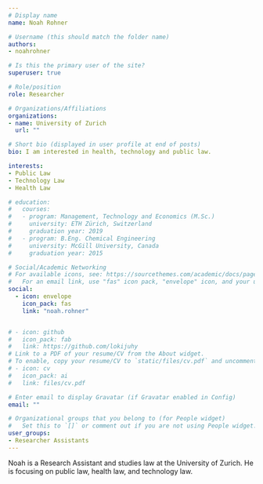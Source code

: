 ```yaml
---
# Display name
name: Noah Rohner

# Username (this should match the folder name)
authors:
- noahrohner

# Is this the primary user of the site?
superuser: true

# Role/position
role: Researcher

# Organizations/Affiliations
organizations:
- name: University of Zurich 
  url: ""

# Short bio (displayed in user profile at end of posts)
bio: I am interested in health, technology and public law.

interests:
- Public Law
- Technology Law
- Health Law

# education:
#   courses:
#   - program: Management, Technology and Economics (M.Sc.)
#     university: ETH Zürich, Switzerland
#     graduation year: 2019
#   - program: B.Eng. Chemical Engineering
#     university: McGill University, Canada
#     graduation year: 2015

# Social/Academic Networking
# For available icons, see: https://sourcethemes.com/academic/docs/page-builder/#icons
#   For an email link, use "fas" icon pack, "envelope" icon, and your uzh email up to before the '@'.
social:
  - icon: envelope
    icon_pack: fas
    link: "noah.rohner"


# - icon: github
#   icon_pack: fab
#   link: https://github.com/lokijuhy
# Link to a PDF of your resume/CV from the About widget.
# To enable, copy your resume/CV to `static/files/cv.pdf` and uncomment the lines below.
# - icon: cv
#   icon_pack: ai
#   link: files/cv.pdf

# Enter email to display Gravatar (if Gravatar enabled in Config)
email: ""

# Organizational groups that you belong to (for People widget)
#   Set this to `[]` or comment out if you are not using People widget.
user_groups:
- Researcher Assistants
---
```


Noah is a Research Assistant and studies law at the University of Zurich. He is focusing on public law, health law, and technology law.
